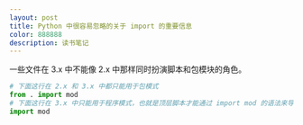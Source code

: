 ```yaml
---
layout: post
title: Python 中很容易忽略的关于 import 的重要信息
color: 888888
description: 读书笔记
---
```


一些文件在 3.x 中不能像 2.x 中那样同时扮演脚本和包模块的角色。  

``` Python
# 下面这行在 2.x 和 3.x 中都只能用于包模式
from . import mod
# 下面这行在 3.x 中只能用于程序模式，也就是顶层脚本才能通过 import mod 的语法来导入位于同一目录下的其他模块
import mod
```
